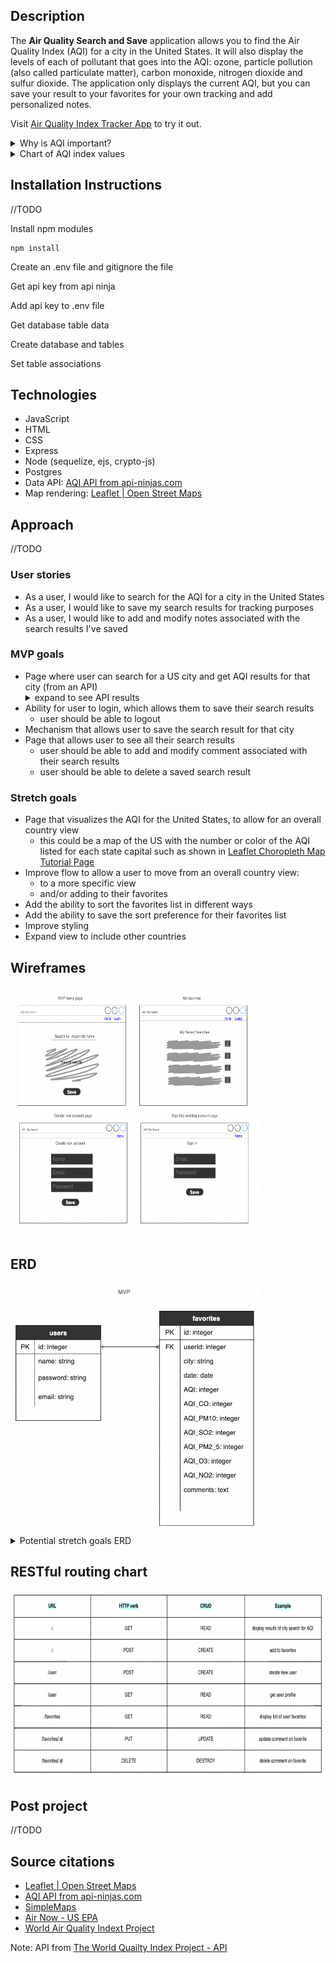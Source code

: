 ## Description
The **Air Quality Search and Save** application allows you to find the Air Quality Index (AQI) for a city in the United States. It will also display the levels of each of pollutant that goes into the AQI: ozone, particle pollution (also called particulate matter), carbon monoxide, nitrogen dioxide and sulfur dioxide. The application only displays the current AQI, but you can save your result to your favorites for your own tracking and add personalized notes.

Visit [Air Quality Index Tracker App](https://aqitracker.herokuapp.com/) to try it out.



<details>
<summary>Why is AQI important?</summary>
"Local air quality affects how you live and breathe. Like the weather, it can change from day to day or even hour to hour. The U.S.Environmental Protection Agency (EPA) and your local air quality agency have been working to make information about outdoor air quality as easy to find and understand as weather forecasts. A key tool in this effort is the Air Quality Index, or AQI. EPA and local officials use the AQI to provide simple information about your local air quality, how unhealthy air may affect you, and how
you can protect your health." 

source: [Environment Protection Agency - AQI brochure](https://www.airnow.gov/sites/default/files/2018-04/aqi_brochure_02_14_0.pdf)

</details>

<details>
<summary>Chart of AQI index values</summary>

<img src="./img/aqi_chart.png" width="200" height="200"/>
</details>


## Installation Instructions
//TODO

Install npm modules
```
npm install
```

Create an .env file and gitignore the file

Get api key from api ninja

Add api key to .env file

Get database table data

Create database and tables

Set table associations


## Technologies
- JavaScript
- HTML 
- CSS
- Express
- Node (sequelize, ejs, crypto-js)
- Postgres
- Data API: 
[AQI API from api-ninjas.com](https://api-ninjas.com/api/airquality)
- Map rendering: 
[Leaflet | Open Street Maps](https://leafletjs.com/)

## Approach

//TODO

### User stories
- As a user, I would like to search for the AQI for a city in the United States
- As a user, I would like to save my search results for tracking purposes
- As a user, I would like to add and modify notes associated with the search results I've saved


### MVP goals
- Page where user can search for a US city and get AQI results for that city (from an API)
    <details>
    <summary>expand to see API results</summary>
    <img src="./img/api_confirmation.png" width="300" height="400"/>
    </details>
- Ability for user to login, which allows them to save their search results
    - user should be able to logout
- Mechanism that allows user to save the search result for that city
- Page that allows user to see all their search results
    - user should be able to add and modify comment associated with their search results
    - user should be able to delete a saved search result

### Stretch goals
- Page that visualizes the AQI for the United States, to allow for an overall country view
    - this could be a map of the US with the number or color of the AQI listed for each state capital such as shown in [Leaflet Choropleth Map Tutorial Page](https://leafletjs.com/examples/choropleth/)  
- Improve flow to allow a user to move from an overall country view: 
    - to a more specific view
    - and/or adding to their favorites
- Add the ability to sort the favorites list in different ways
- Add the ability to save the sort preference for their favorites list
- Improve styling
- Expand view to include other countries

## Wireframes

<img src="./img/mockup.png" width="400" height="400"/>

## ERD

<img src="./img/erd_mvp.png" width="400" height="400"/>


<details>
<summary>Potential stretch goals ERD</summary>

<img src="./img/erd_stretch.png" width="350" height="400" />
</details>

## RESTful routing chart

<img src="./img/crud.png" width="800" height="300"/>

## Post project
//TODO

## Source citations
- [Leaflet | Open Street Maps](https://leafletjs.com/)
- [AQI API from api-ninjas.com](https://api-ninjas.com/api/airquality)
- [SimpleMaps](https://simplemaps.com/data/us-cities)
- [Air Now - US EPA](http://www.airnow.gov)
- [World Air Quality Indext Project](https://waqi.info/)

Note: API from
[The World Quailty Index Project - API](https://aqicn.org/api/)







